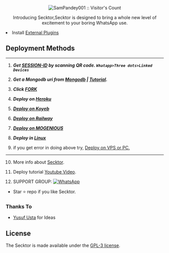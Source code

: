 
<p align="center"><img src="https://profile-counter.glitch.me/{ALPHAkaveen}/count.svg" alt="SamPandey001 :: Visitor's Count" /></p>

  <p align="center"> Introducing Secktor,Secktor is designed to bring a whole new level of excitement to your boring WhatsApp use. </p
 
- Install [External Plugins](https://github.com/SamPandey001/Secktor-Plugins)
## Deployment Methods
---
1. ***Get [SESSION-ID](https://secktoruserbot.onrender.com/) by scanning QR code. `Whatapp>Three dots>Linked Devices`***
2.  ***Get a Mongodb uri from [Mongodb](https://github.com/SamPandey001/Secktor-Md/wiki/Mongodb-URI) | [Tutorial](https://www.youtube.com/watch?v=WWrpBCBlyuo).***
3.  ***Click [FORK](https://github.com/SamPandey001/Secktor-MD/fork)***
4.  ***Deploy on [Heroku](https://secktoruserbot.onrender.com/heroku)***

5. ***[Deploy on Koyeb](https://bit.ly/3ifYDQ5)***

6.  ***[Deploy on Railway](https://secktoruserbot.onrender.com/railway)***
7. ***[Deploy on MOGENIOUS](https://github.com/SamPandey001/Secktor-Md/wiki/Deploy-on-MOGENIOUS)***
  
8. ***Deploy in [Linux](https://github.com/SamPandey001/Secktor-Deploy#deploy-in-any-shell-including-termux)***

9. if you get error in doing above try, [Deploy on VPS or PC.](https://github.com/SamPandey001/Secktor-Md/blob/main/deploy-on-vps.md)
---
10. More info about [Secktor](https://secktoruserbot.onrender.com/).
11. Deploy tutorial [Youtube Video](https://secktoruserbot.onrender.com/youtube).

12. SUPPORT GROUP: <a href="https://chat.whatsapp.com/Fo5bT3lQSF53NfJp0u9BqJ"><img alt="WhatsApp" src="https://camo.githubusercontent.com/2157131829ac512183ee8f8b6c6f803688a4cc66a2e686602844e80478401a7c/68747470733a2f2f696d672e736869656c64732e696f2f62616467652f4a6f696e2047726f75702d3235443336363f7374796c653d666f722d7468652d6261646765266c6f676f3d7768617473617070266c6f676f436f6c6f723d7768697465"/></a>

- Star ⭐ repo if you like Secktor.
### Thanks To

- [Yusuf Usta](https://github.com/yusufusta) for Ideas

## License

The Secktor is made available under the [GPL-3 license](https://github.com/SamPandey001/Secktor-Md/blob/main/LICENCE). 
